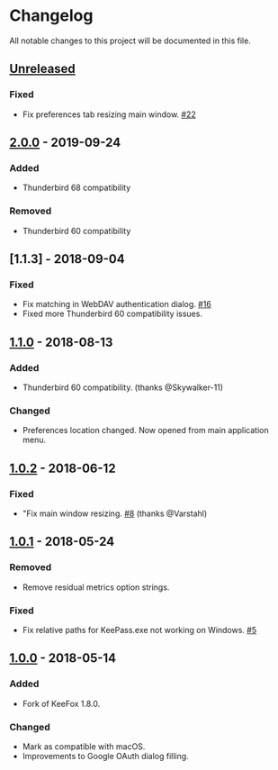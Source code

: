 # Changelog
All notable changes to this project will be documented in this file.

<!-- The format is based on https://keepachangelog.com/en/1.0.0/ -->

## [Unreleased]
### Fixed
- Fix preferences tab resizing main window. [#22]

## [2.0.0] - 2019-09-24
### Added
- Thunderbird 68 compatibility
### Removed
- Thunderbird 60 compatibility

## [1.1.3] - 2018-09-04
### Fixed
- Fix matching in WebDAV authentication dialog. [#16]
- Fixed more Thunderbird 60 compatibility issues.

## [1.1.0] - 2018-08-13
### Added
- Thunderbird 60 compatibility. (thanks @Skywalker-11)
### Changed
- Preferences location changed. Now opened from main application menu.

## [1.0.2] - 2018-06-12
### Fixed
- "Fix main window resizing. [#8] (thanks @Varstahl)

## [1.0.1] - 2018-05-24
### Removed
- Remove residual metrics option strings.
### Fixed
- Fix relative paths for KeePass.exe not working on Windows. [#5]

## [1.0.0] - 2018-05-14
### Added
- Fork of KeeFox 1.8.0.
### Changed
- Mark as compatible with macOS.
- Improvements to Google OAuth dialog filling.

[Unreleased]: https://github.com/kee-org/keebird/compare/v2.0.0...HEAD
[2.0.0]: https://github.com/kee-org/keebird/compare/v1.1.3...v2.0.0
[1.1.2]: https://github.com/kee-org/keebird/compare/v1.1.2...v1.1.3
[1.1.2]: https://github.com/kee-org/keebird/compare/v1.1.1...v1.1.2
[1.1.1]: https://github.com/kee-org/keebird/compare/v1.1.0...v1.1.1
[1.1.0]: https://github.com/kee-org/keebird/compare/v1.0.2...v1.1.0
[1.0.2]: https://github.com/kee-org/keebird/compare/v1.0.1...v1.0.2
[1.0.1]: https://github.com/kee-org/keebird/compare/v1.0.0...v1.0.1
[1.0.0]: https://github.com/kee-org/keebird/v1.0.0

[#22]: https://github.com/kee-org/keebird/issues/22
[#16]: https://github.com/kee-org/keebird/issues/16
[#8]: https://github.com/kee-org/keebird/issues/8
[#5]: https://github.com/kee-org/keebird/issues/5
